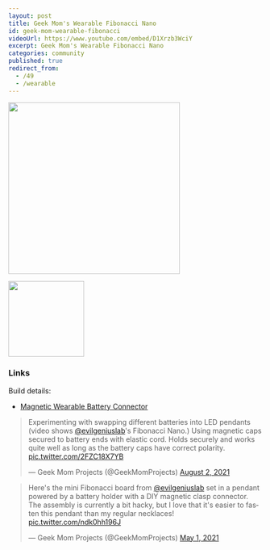 ```yaml
---
layout: post
title: Geek Mom's Wearable Fibonacci Nano
id: geek-mom-wearable-fibonacci
videoUrl: https://www.youtube.com/embed/D1Xrzb3WciY
excerpt: Geek Mom's Wearable Fibonacci Nano
categories: community
published: true
redirect_from:
  - /49
  - /wearable
---
```


<a target="_blank" href="https://i2.wp.com/www.geekmomprojects.com/wp-content/uploads/2021/08/PXL_20210802_181907232-2-scaled.jpg"><img src="https://i2.wp.com/www.geekmomprojects.com/wp-content/uploads/2021/08/PXL_20210802_181907232-2-scaled.jpg" style="width:340px" class="img-responsive" /></a>

<a target="_blank" href="https://i0.wp.com/www.geekmomprojects.com/wp-content/uploads/2021/08/ezgif.com-gif-maker.gif?resize=150%2C267&ssl=1"><img src="https://i0.wp.com/www.geekmomprojects.com/wp-content/uploads/2021/08/ezgif.com-gif-maker.gif?resize=150%2C267&ssl=1" style="width:150px" class="img-responsive" /></a>

### Links

Build details:

- [Magnetic Wearable Battery Connector](https://www.geekmomprojects.com/magnetic-wearable-battery-connector/)

<blockquote class="twitter-tweet"><p lang="en" dir="ltr">Experimenting with swapping different batteries into LED pendants (video shows <a href="https://twitter.com/evilgeniuslab?ref_src=twsrc%5Etfw">@evilgeniuslab</a>&#39;s Fibonacci Nano.) Using magnetic caps secured to battery ends with elastic cord. Holds securely and works quite well as long as the battery caps have correct polarity. <a href="https://t.co/2FZC18X7YB">pic.twitter.com/2FZC18X7YB</a></p>&mdash; Geek Mom Projects (@GeekMomProjects) <a href="https://twitter.com/GeekMomProjects/status/1422267026354032661?ref_src=twsrc%5Etfw">August 2, 2021</a></blockquote> <script async src="https://platform.twitter.com/widgets.js" charset="utf-8"></script>

<blockquote class="twitter-tweet"><p lang="en" dir="ltr">Here&#39;s the mini Fibonacci board from <a href="https://twitter.com/evilgeniuslab?ref_src=twsrc%5Etfw">@evilgeniuslab</a> set in a pendant powered by a battery holder with a DIY magnetic clasp connector. The assembly is currently a bit hacky, but I love that it&#39;s easier to fasten this pendant than my regular necklaces! <a href="https://t.co/ndk0hh196J">pic.twitter.com/ndk0hh196J</a></p>&mdash; Geek Mom Projects (@GeekMomProjects) <a href="https://twitter.com/GeekMomProjects/status/1388631873711050752?ref_src=twsrc%5Etfw">May 1, 2021</a></blockquote> <script async src="https://platform.twitter.com/widgets.js" charset="utf-8"></script>
